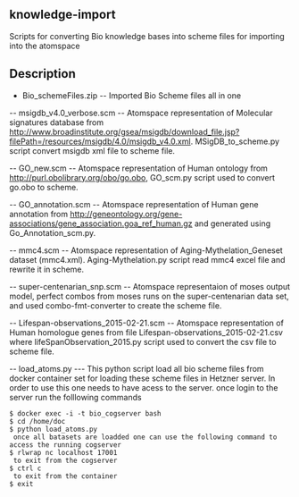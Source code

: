 knowledge-import 
----------------
Scripts for converting Bio knowledge bases into scheme files for importing into the atomspace 

Description
-----------

- Bio_schemeFiles.zip --  Imported Bio Scheme files all in one

-- msigdb_v4.0_verbose.scm -- Atomspace representation of Molecular signatures database from http://www.broadinstitute.org/gsea/msigdb/download_file.jsp?filePath=/resources/msigdb/4.0/msigdb_v4.0.xml. MSigDB_to_scheme.py script convert msigdb xml file to scheme file. 

-- GO_new.scm -- Atomspace representation of Human ontology from http://purl.obolibrary.org/obo/go.obo,  GO_scm.py script used to convert go.obo to scheme. 

-- GO_annotation.scm -- Atomspace representation of Human gene annotation from http://geneontology.org/gene-associations/gene_association.goa_ref_human.gz and generated using Go_Annotation_scm.py. 

-- mmc4.scm  -- Atomspace representation of Aging-Mythelation_Geneset dataset (mmc4.xml). Aging-Mythelation.py script read mmc4 excel file and rewrite it in scheme.

-- super-centenarian_snp.scm -- Atomspace representaion of moses output model, perfect combos from moses runs on the super-centenarian data set, and used combo-fmt-converter to create the scheme file. 

-- Lifespan-observations_2015-02-21.scm -- Atomspace representation of Human homologue genes from file Lifespan-observations_2015-02-21.csv where lifeSpanObservation_2015.py script used to convert the csv file to scheme file.

-- load_atoms.py --- This python script load all bio scheme files from docker container set for loading these scheme files in Hetzner server. In order to use this one needs to have acess to the server. once login to the server run the folllowing commands 

	$ docker exec -i -t bio_cogserver bash
	$ cd /home/doc
	$ python load_atoms.py
	 once all batasets are loadded one can use the following command to access the running cogserver
	$ rlwrap nc localhost 17001
	 to exit from the cogserver	
	$ ctrl c 
	 to exit from the container
	$ exit 


